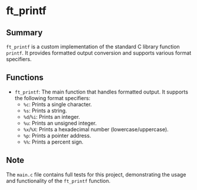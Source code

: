# ft_printf

## Summary
`ft_printf` is a custom implementation of the standard C library function `printf`. It provides formatted output conversion and supports various format specifiers.

## Functions
- `ft_printf`: The main function that handles formatted output. It supports the following format specifiers:
  - `%c`: Prints a single character.
  - `%s`: Prints a string.
  - `%d`/`%i`: Prints an integer.
  - `%u`: Prints an unsigned integer.
  - `%x`/`%X`: Prints a hexadecimal number (lowercase/uppercase).
  - `%p`: Prints a pointer address.
  - `%%`: Prints a percent sign.

## Note
The `main.c` file contains full tests for this project, demonstrating the usage and functionality of the `ft_printf` function.